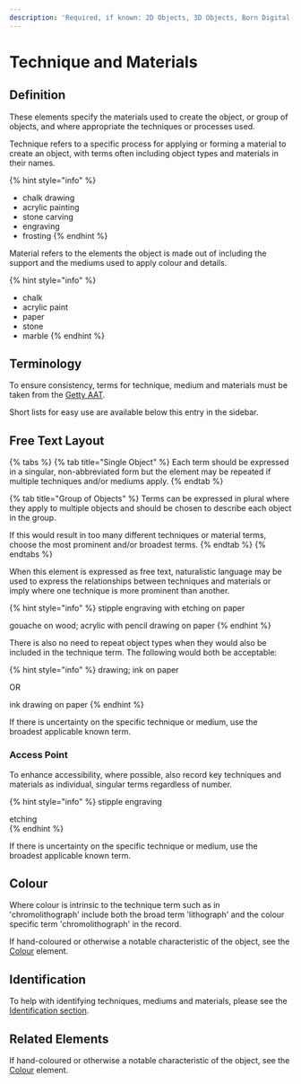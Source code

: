 ```yaml
---
description: 'Required, if known: 2D Objects, 3D Objects, Born Digital'
---
```


# Technique and Materials

## Definition

These elements specify the materials used to create the object, or group of objects, and where appropriate the techniques or processes used.

Technique refers to a specific process for applying or forming a material to create an object, with terms often including object types and materials in their names.

{% hint style="info" %}
* chalk drawing 
* acrylic painting
* stone carving
* engraving
* frosting
{% endhint %}

Material refers to the elements the object is made out of including the support and the mediums used to apply colour and details.

{% hint style="info" %}
* chalk
* acrylic paint
* paper
* stone
* marble 
{% endhint %}

## Terminology

To ensure consistency, terms for technique, medium and materials must be taken from the [Getty AAT](https://www.getty.edu/research/tools/vocabularies/aat/). 

Short lists for easy use are available below this entry in the sidebar.  

## Free Text Layout

{% tabs %}
{% tab title="Single Object" %}
Each term should be expressed in a singular, non-abbreviated form but the element may be repeated if multiple techniques and/or mediums apply.
{% endtab %}

{% tab title="Group of Objects" %}
Terms can be expressed in plural where they apply to multiple objects and should be chosen to describe each object in the group. 

If this would result in too many different techniques or material terms, choose the most prominent and/or broadest terms. 
{% endtab %}
{% endtabs %}

When this element is expressed as free text, naturalistic language may be used to express the relationships between techniques and materials or imply where one technique is more prominent than another.  

{% hint style="info" %}
stipple engraving with etching on paper

gouache on wood; acrylic with pencil drawing on paper
{% endhint %}

There is also no need to repeat object types when they would also be included in the technique term. The following would both be acceptable:

{% hint style="info" %}
drawing; ink on paper 

OR

ink drawing on paper 
{% endhint %}

If there is uncertainty on the specific technique or medium, use the broadest applicable known term.

### Access Point

To enhance accessibility, where possible, also record key techniques and materials as individual, singular terms regardless of number. 

{% hint style="info" %}
stipple engraving

etching  
{% endhint %}

If there is uncertainty on the specific technique or medium, use the broadest applicable known term.

## Colour

Where colour is intrinsic to the technique term such as in 'chromolithograph' include both the broad term 'lithograph' and the colour specific term 'chromolithograph' in the record. 

If hand-coloured or otherwise a notable characteristic of the object, see the [Colour](../colour.md) element. 

## Identification

To help with identifying techniques, mediums and materials, please see the [Identification section](../../../pre-cataloguing/about/specifics.md). 

## Related Elements

If hand-coloured or otherwise a notable characteristic of the object, see the [Colour](../colour.md) element. 



## 



